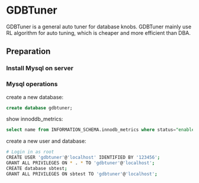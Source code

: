 # GDBTuner

GDBTuner is a general auto tuner for database knobs. GDBTuner mainly use RL algorithm for auto tuning, which is cheaper and more efficient than DBA. 

## Preparation

### Install Mysql on server

### Mysql operations

create a new database:

```sql
create database gdbtuner;
```

show innoddb_metrics:

```sql
select name from INFORMATION_SCHEMA.innodb_metrics where status="enabled" order by name; 
```

create a new user and database:

```bash
# Login in as root
CREATE USER 'gdbtuner'@'localhost' IDENTIFIED BY '123456';
GRANT ALL PRIVILEGES ON * . * TO 'gdbtuner'@'localhost';
CREATE database sbtest;
GRANT ALL PRIVILEGES ON sbtest TO 'gdbtuner'@'localhost';
```
